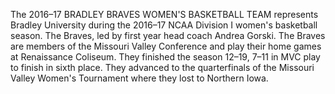 The 2016–17 BRADLEY BRAVES WOMEN'S BASKETBALL TEAM represents Bradley University during the 2016–17 NCAA Division I women's basketball season. The Braves, led by first year head coach Andrea Gorski. The Braves are members of the Missouri Valley Conference and play their home games at Renaissance Coliseum. They finished the season 12–19, 7–11 in MVC play to finish in sixth place. They advanced to the quarterfinals of the Missouri Valley Women's Tournament where they lost to Northern Iowa.
